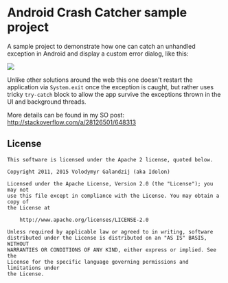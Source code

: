 # Android Crash Catcher sample project

A sample project to demonstrate how one can catch an unhandled exception in Android and display a custom error dialog, like this:

<img src="http://i.imgur.com/lgZ1ReW.png?1"></img>

Unlike other solutions around the web this one doesn't restart the application 
via `System.exit` once the exception is caught, but rather uses tricky `try-catch` block to allow 
the app survive the exceptions thrown in the UI and background threads.


More details can be found in my SO post:  
http://stackoverflow.com/a/28126501/648313



## License
```
This software is licensed under the Apache 2 license, quoted below.

Copyright 2011, 2015 Volodymyr Galandzij (aka Idolon)

Licensed under the Apache License, Version 2.0 (the "License"); you may not
use this file except in compliance with the License. You may obtain a copy of
the License at

    http://www.apache.org/licenses/LICENSE-2.0

Unless required by applicable law or agreed to in writing, software
distributed under the License is distributed on an "AS IS" BASIS, WITHOUT
WARRANTIES OR CONDITIONS OF ANY KIND, either express or implied. See the
License for the specific language governing permissions and limitations under
the License.
```
